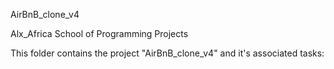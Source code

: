 AirBnB_clone_v4

Alx_Africa School of Programming Projects

This folder contains the project "AirBnB_clone_v4" and it's associated tasks:
